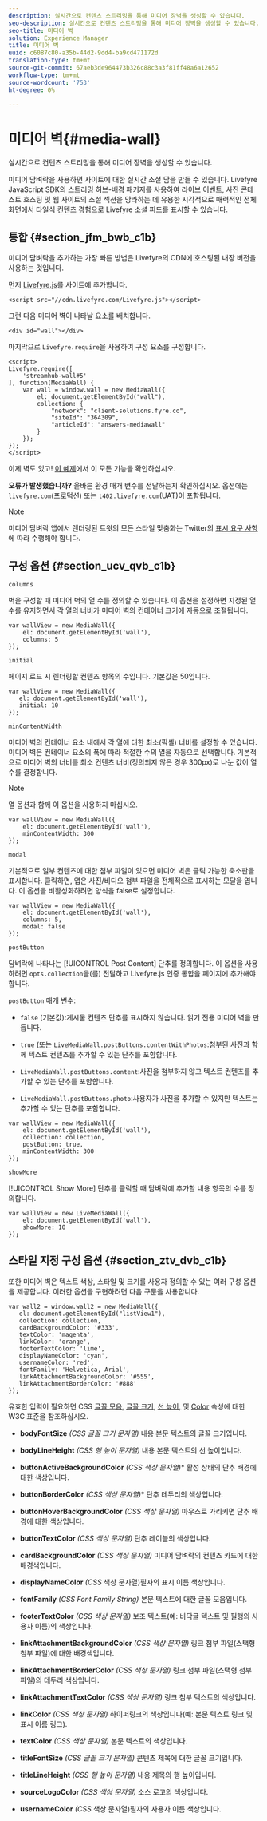```yaml
---
description: 실시간으로 컨텐츠 스트리밍을 통해 미디어 장벽을 생성할 수 있습니다.
seo-description: 실시간으로 컨텐츠 스트리밍을 통해 미디어 장벽을 생성할 수 있습니다.
seo-title: 미디어 벽
solution: Experience Manager
title: 미디어 벽
uuid: c6087c80-a35b-44d2-9dd4-ba9cd471172d
translation-type: tm+mt
source-git-commit: 67aeb3de964473b326c88c3a3f81ff48a6a12652
workflow-type: tm+mt
source-wordcount: '753'
ht-degree: 0%

---
```



# 미디어 벽{#media-wall}

실시간으로 컨텐츠 스트리밍을 통해 미디어 장벽을 생성할 수 있습니다.

미디어 담벼락을 사용하면 사이트에 대한 실시간 소셜 담을 만들 수 있습니다. Livefyre JavaScript SDK의 스트리밍 허브-배경 패키지를 사용하여 라이브 이벤트, 사진 콘테스트 호스팅 및 웹 사이트의 소셜 섹션을 망라하는 데 유용한 시각적으로 매력적인 전체 화면에서 타일식 컨텐츠 경험으로 Livefyre 소셜 피드를 표시할 수 있습니다.

## 통합 {#section_jfm_bwb_c1b}

미디어 담벼락을 추가하는 가장 빠른 방법은 Livefyre의 CDN에 호스팅된 내장 버전을 사용하는 것입니다.

먼저 [Livefyre.js](https://github.com/Livefyre/Livefyre.js)를 사이트에 추가합니다.

```
<script src="//cdn.livefyre.com/Livefyre.js"></script> 
```

그런 다음 미디어 벽이 나타날 요소를 배치합니다.

```
<div id="wall"></div>
```

마지막으로 `Livefyre.require`을 사용하여 구성 요소를 구성합니다.

```
<script> 
Livefyre.require([ 
    'streamhub-wall#5' 
], function(MediaWall) {     
    var wall = window.wall = new MediaWall({ 
        el: document.getElementById("wall"), 
        collection: { 
            "network": "client-solutions.fyre.co", 
            "siteId": "364309", 
            "articleId": "answers-mediawall" 
        } 
    }); 
}); 
</script>
```

이제 벽도 있고! [이 예제](https://codepen.io/gobengo/pen/dFwDL)에서 이 모든 기능을 확인하십시오.

**오류가 발생했습니까?** 올바른 환경 매개 변수를 전달하는지 확인하십시오. 옵션에는 `livefyre.com`(프로덕션) 또는 `t402.livefyre.com`(UAT)이 포함됩니다.

>[!NOTE]
>
>미디어 담벼락 앱에서 렌더링된 트윗의 모든 스타일 맞춤화는 Twitter의 [표시 요구 사항](https://dev.twitter.com/terms/display-requirements)에 따라 수행해야 합니다.

## 구성 옵션 {#section_ucv_qvb_c1b}

`columns`

벽을 구성할 때 미디어 벽의 열 수를 정의할 수 있습니다. 이 옵션을 설정하면 지정된 열 수를 유지하면서 각 열의 너비가 미디어 벽의 컨테이너 크기에 자동으로 조절됩니다.

```
var wallView = new MediaWall({ 
    el: document.getElementById('wall'), 
    columns: 5 
});
```

`initial`

페이지 로드 시 렌더링할 컨텐츠 항목의 수입니다. 기본값은 50입니다.

```
var wallView = new MediaWall({ 
   el: document.getElementById('wall'), 
   initial: 10 
});
```

`minContentWidth`

미디어 벽의 컨테이너 요소 내에서 각 열에 대한 최소(픽셀) 너비를 설정할 수 있습니다. 미디어 벽은 컨테이너 요소의 폭에 따라 적절한 수의 열을 자동으로 선택합니다. 기본적으로 미디어 벽의 너비를 최소 컨텐츠 너비(정의되지 않은 경우 300px)로 나눈 값이 열 수를 결정합니다.

>[!NOTE]
>
>열 옵션과 함께 이 옵션을 사용하지 마십시오.

```
var wallView = new MediaWall({ 
    el: document.getElementById('wall'), 
    minContentWidth: 300 
});
```

`modal`

기본적으로 일부 컨텐츠에 대한 첨부 파일이 있으면 미디어 벽은 클릭 가능한 축소판을 표시합니다. 클릭하면, 앱은 사진/비디오 첨부 파일을 전체적으로 표시하는 모달을 엽니다. 이 옵션을 비활성화하려면 양식을 false로 설정합니다.

```
var wallView = new MediaWall({ 
    el: document.getElementById('wall'), 
    columns: 5, 
    modal: false 
});
```

`postButton`

담벼락에 나타나는 [!UICONTROL Post Content] 단추를 정의합니다. 이 옵션을 사용하려면 `opts.collection`을(를) 전달하고 Livefyre.js 인증 통합을 페이지에 추가해야 합니다.

`postButton` 매개 변수:

* `false` (기본값):게시물 컨텐츠 단추를 표시하지 않습니다. 읽기 전용 미디어 벽을 만듭니다.
* `true` (또는  `LiveMediaWall.postButtons.contentWithPhotos`:첨부된 사진과 함께 텍스트 컨텐츠를 추가할 수 있는 단추를 포함합니다.

* `LiveMediaWall.postButtons.content`:사진을 첨부하지 않고 텍스트 컨텐츠를 추가할 수 있는 단추를 포함합니다.
* `LiveMediaWall.postButtons.photo`:사용자가 사진을 추가할 수 있지만 텍스트는 추가할 수 있는 단추를 포함합니다.

```
var wallView = new MediaWall({ 
    el: document.getElementById('wall'), 
    collection: collection, 
    postButton: true, 
    minContentWidth: 300 
});
```

`showMore`

[!UICONTROL Show More] 단추를 클릭할 때 담벼락에 추가할 내용 항목의 수를 정의합니다.

```
var wallView = new LiveMediaWall({ 
    el: document.getElementById('wall'), 
    showMore: 10 
});
```

## 스타일 지정 구성 옵션 {#section_ztv_dvb_c1b}

또한 미디어 벽은 텍스트 색상, 스타일 및 크기를 사용자 정의할 수 있는 여러 구성 옵션을 제공합니다. 이러한 옵션을 구현하려면 다음 구문을 사용합니다.

```
var wall2 = window.wall2 = new MediaWall({ 
   el: document.getElementById("listView1"), 
   collection: collection, 
   cardBackgroundColor: '#333', 
   textColor: 'magenta', 
   linkColor: 'orange', 
   footerTextColor: 'lime', 
   displayNameColor: 'cyan', 
   usernameColor: 'red', 
   fontFamily: 'Helvetica, Arial', 
   linkAttachmentBackgroundColor: '#555', 
   linkAttachmentBorderColor: '#888' 
}); 
```

유효한 입력이 필요하면 CSS [글꼴 모음](https://www.w3.org/TR/CSS2/fonts.html#propdef-font-family), [글꼴 크기](https://www.w3.org/TR/CSS2/fonts.html#font-size-props), [선 높이,](https://www.w3.org/TR/CSS2/visudet.html#propdef-line-height) 및 [Color](https://www.w3.org/TR/css3-color/#colorunits) 속성에 대한 W3C 표준을 참조하십시오.

* **bodyFontSize** *(CSS 글꼴 크기 문자열)* 내용 본문 텍스트의 글꼴 크기입니다.

* **bodyLineHeight** *(CSS 행 높이 문자열)* 내용 본문 텍스트의 선 높이입니다.

* **buttonActiveBackgroundColor** *(CSS 색상 문자열)** 활성 상태의 단추 배경에 대한 색상입니다.

* **buttonBorderColor** *(CSS 색상 문자열)** 단추 테두리의 색상입니다.

* **buttonHoverBackgroundColor** *(CSS 색상 문자열)* 마우스로 가리키면 단추 배경에 대한 색상입니다.

* **buttonTextColor** *(CSS 색상 문자열)* 단추 레이블의 색상입니다.

* **cardBackgroundColor** *(CSS 색상 문자열)* 미디어 담벼락의 컨텐츠 카드에 대한 배경색입니다.

* **displayNameColor** *(CSS* 색상 문자열)필자의 표시 이름 색상입니다.

* **fontFamily** *(CSS Font Family String)* 본문 텍스트에 대한 글꼴 모음입니다.

* **footerTextColor** *(CSS 색상 문자열)* 보조 텍스트(예: 바닥글 텍스트 및 필행의 사용자 이름)의 색상입니다.

* **linkAttachmentBackgroundColor** *(CSS 색상 문자열)* 링크 첨부 파일(스택형 첨부 파일)에 대한 배경색입니다.

* **linkAttachmentBorderColor** *(CSS 색상 문자열)* 링크 첨부 파일(스택형 첨부 파일)의 테두리 색상입니다.

* **linkAttachmentTextColor** *(CSS 색상 문자열)* 링크 첨부 텍스트의 색상입니다.

* **linkColor** *(CSS 색상 문자열)* 하이퍼링크의 색상입니다(예: 본문 텍스트 링크 및 표시 이름 링크).

* **textColor** *(CSS 색상 문자열)* 본문 텍스트의 색상입니다.

* **titleFontSize** *(CSS 글꼴 크기 문자열)* 콘텐츠 제목에 대한 글꼴 크기입니다.

* **titleLineHeight** *(CSS 행 높이 문자열)* 내용 제목의 행 높이입니다.

* **sourceLogoColor** *(CSS 색상 문자열)* 소스 로고의 색상입니다.

* **usernameColor** *(CSS* 색상 문자열)필자의 사용자 이름 색상입니다.
